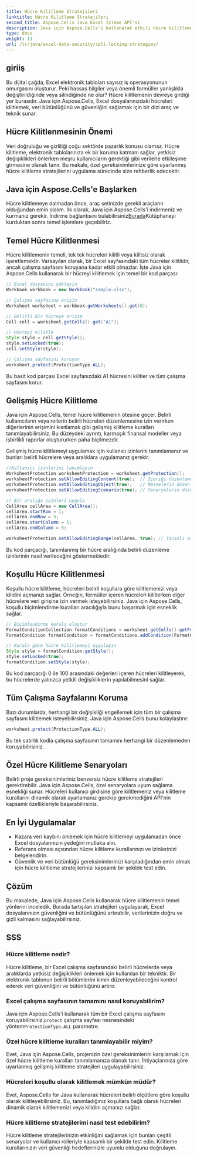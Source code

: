 ```yaml
---
title: Hücre Kilitleme Stratejileri
linktitle: Hücre Kilitleme Stratejileri
second_title: Aspose.Cells Java Excel İşleme API'si
description: Java için Aspose.Cells'i kullanarak etkili hücre kilitleme stratejilerini öğrenin. Adım adım rehberlikle Excel dosyalarındaki veri güvenliğini ve bütünlüğünü artırın.
type: docs
weight: 11
url: /tr/java/excel-data-security/cell-locking-strategies/
---
```


## giriiş

Bu dijital çağda, Excel elektronik tabloları sayısız iş operasyonunun omurgasını oluşturur. Peki hassas bilgiler veya önemli formüller yanlışlıkla değiştirildiğinde veya silindiğinde ne olur? Hücre kilitlemenin devreye girdiği yer burasıdır. Java için Aspose.Cells, Excel dosyalarınızdaki hücreleri kilitlemek, veri bütünlüğünü ve güvenliğini sağlamak için bir dizi araç ve teknik sunar.

## Hücre Kilitlenmesinin Önemi

Veri doğruluğu ve gizliliği çoğu sektörde pazarlık konusu olamaz. Hücre kilitleme, elektronik tablolarınıza ek bir koruma katmanı sağlar, yetkisiz değişiklikleri önlerken meşru kullanıcıların gerektiği gibi verilerle etkileşime girmesine olanak tanır. Bu makale, özel gereksinimlerinize göre uyarlanmış hücre kilitleme stratejilerini uygulama sürecinde size rehberlik edecektir.

## Java için Aspose.Cells'e Başlarken

 Hücre kilitlemeye dalmadan önce, araç setinizde gerekli araçların olduğundan emin olalım. İlk olarak, Java için Aspose.Cells'i indirmeniz ve kurmanız gerekir. İndirme bağlantısını bulabilirsiniz[Burada](https://releases.aspose.com/cells/java/)Kütüphaneyi kurduktan sonra temel işlemlere geçebiliriz.

## Temel Hücre Kilitlenmesi

Hücre kilitlemenin temeli, tek tek hücreleri kilitli veya kilitsiz olarak işaretlemektir. Varsayılan olarak, bir Excel sayfasındaki tüm hücreler kilitlidir, ancak çalışma sayfasını koruyana kadar etkili olmazlar. İşte Java için Aspose.Cells kullanarak bir hücreyi kilitlemek için temel bir kod parçası:

```java
// Excel dosyasını yükleyin
Workbook workbook = new Workbook("sample.xlsx");

// Çalışma sayfasına erişin
Worksheet worksheet = workbook.getWorksheets().get(0);

// Belirli bir hücreye erişim
Cell cell = worksheet.getCells().get("A1");

// Hücreyi kilitle
Style style = cell.getStyle();
style.setLocked(true);
cell.setStyle(style);

// Çalışma sayfasını koruyun
worksheet.protect(ProtectionType.ALL);
```

Bu basit kod parçası Excel sayfanızdaki A1 hücresini kilitler ve tüm çalışma sayfasını korur.

## Gelişmiş Hücre Kilitleme

Java için Aspose.Cells, temel hücre kilitlemenin ötesine geçer. Belirli kullanıcıların veya rollerin belirli hücreleri düzenlemesine izin verirken diğerlerinin erişimini kısıtlamak gibi gelişmiş kilitleme kuralları tanımlayabilirsiniz. Bu düzeydeki ayrıntı, karmaşık finansal modeller veya işbirlikli raporlar oluştururken paha biçilmezdir.

Gelişmiş hücre kilitlemeyi uygulamak için kullanıcı izinlerini tanımlamanız ve bunları belirli hücrelere veya aralıklara uygulamanız gerekir.

```java
//Kullanıcı izinlerini tanımlayın
WorksheetProtection worksheetProtection = worksheet.getProtection();
worksheetProtection.setAllowEditingContent(true);  // İçeriği düzenlemeye izin ver
worksheetProtection.setAllowEditingObject(true);   // Nesnelerin düzenlenmesine izin ver
worksheetProtection.setAllowEditingScenario(true); // Senaryoların düzenlenmesine izin ver

// Bir aralığa izinleri uygula
CellArea cellArea = new CellArea();
cellArea.startRow = 1;
cellArea.endRow = 5;
cellArea.startColumn = 1;
cellArea.endColumn = 5;

worksheetProtection.setAllowEditingRange(cellArea, true); // Tanımlı aralığın düzenlenmesine izin ver
```

Bu kod parçacığı, tanımlanmış bir hücre aralığında belirli düzenleme izinlerinin nasıl verileceğini göstermektedir.

## Koşullu Hücre Kilitlenmesi

Koşullu hücre kilitleme, hücreleri belirli koşullara göre kilitlemenizi veya kilidini açmanızı sağlar. Örneğin, formüller içeren hücreleri kilitlerken diğer hücrelere veri girişine izin vermek isteyebilirsiniz. Java için Aspose.Cells, koşullu biçimlendirme kuralları aracılığıyla bunu başarmak için esneklik sağlar.

```java
// Biçimlendirme kuralı oluştur
FormatConditionCollection formatConditions = worksheet.getCells().getFormatConditions();
FormatCondition formatCondition = formatConditions.addCondition(FormatConditionType.CELL_VALUE, OperatorType.BETWEEN, "0", "100");

// Kurala göre hücre kilitlemeyi uygulayın
Style style = formatCondition.getStyle();
style.setLocked(true);
formatCondition.setStyle(style);
```

Bu kod parçacığı 0 ile 100 arasındaki değerleri içeren hücreleri kilitleyerek, bu hücrelerde yalnızca yetkili değişikliklerin yapılabilmesini sağlar.

## Tüm Çalışma Sayfalarını Koruma

Bazı durumlarda, herhangi bir değişikliği engellemek için tüm bir çalışma sayfasını kilitlemek isteyebilirsiniz. Java için Aspose.Cells bunu kolaylaştırır:

```java
worksheet.protect(ProtectionType.ALL);
```

Bu tek satırlık kodla çalışma sayfasının tamamını herhangi bir düzenlemeden koruyabilirsiniz.

## Özel Hücre Kilitleme Senaryoları

Belirli proje gereksinimleriniz benzersiz hücre kilitleme stratejileri gerektirebilir. Java için Aspose.Cells, özel senaryolara uyum sağlama esnekliği sunar. Hücreleri kullanıcı girdisine göre kilitlemeniz veya kilitleme kurallarını dinamik olarak ayarlamanız gerekip gerekmediğini API'nin kapsamlı özellikleriyle başarabilirsiniz.

## En İyi Uygulamalar

- Kazara veri kaybını önlemek için hücre kilitlemeyi uygulamadan önce Excel dosyalarınızın yedeğini mutlaka alın.
- Referans olması açısından hücre kilitleme kurallarınızı ve izinlerinizi belgelendirin.
- Güvenlik ve veri bütünlüğü gereksinimlerinizi karşıladığından emin olmak için hücre kilitleme stratejilerinizi kapsamlı bir şekilde test edin.

## Çözüm

Bu makalede, Java için Aspose.Cells kullanarak hücre kilitlemenin temel yönlerini inceledik. Burada tartışılan stratejileri uygulayarak, Excel dosyalarınızın güvenliğini ve bütünlüğünü artırabilir, verilerinizin doğru ve gizli kalmasını sağlayabilirsiniz.

## SSS

### Hücre kilitleme nedir?

Hücre kilitleme, bir Excel çalışma sayfasındaki belirli hücrelerde veya aralıklarda yetkisiz değişiklikleri önlemek için kullanılan bir tekniktir. Bir elektronik tablonun belirli bölümlerini kimin düzenleyebileceğini kontrol ederek veri güvenliğini ve bütünlüğünü artırır.

### Excel çalışma sayfasının tamamını nasıl koruyabilirim?

 Java için Aspose.Cells'i kullanarak tüm bir Excel çalışma sayfasını koruyabilirsiniz.`protect` çalışma sayfası nesnesindeki yöntem`ProtectionType.ALL` parametre.

### Özel hücre kilitleme kuralları tanımlayabilir miyim?

Evet, Java için Aspose.Cells, projenizin özel gereksinimlerini karşılamak için özel hücre kilitleme kuralları tanımlamanıza olanak tanır. İhtiyaçlarınıza göre uyarlanmış gelişmiş kilitleme stratejileri uygulayabilirsiniz.

### Hücreleri koşullu olarak kilitlemek mümkün müdür?

Evet, Aspose.Cells for Java kullanarak hücreleri belirli ölçütlere göre koşullu olarak kilitleyebilirsiniz. Bu, tanımladığınız koşullara bağlı olarak hücreleri dinamik olarak kilitlemenizi veya kilidini açmanızı sağlar.

### Hücre kilitleme stratejilerimi nasıl test edebilirim?

Hücre kilitleme stratejilerinizin etkinliğini sağlamak için bunları çeşitli senaryolar ve kullanıcı rolleriyle kapsamlı bir şekilde test edin. Kilitleme kurallarınızın veri güvenliği hedeflerinizle uyumlu olduğunu doğrulayın.
